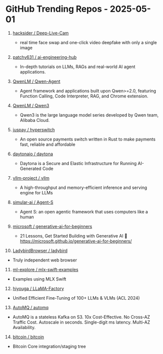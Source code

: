 # GitHub Trending Repos - 2025-05-01

1. [hacksider /    Deep-Live-Cam](https://github.com/hacksider/Deep-Live-Cam)
   - real time face swap and one-click video deepfake with only a single image

2. [patchy631 /    ai-engineering-hub](https://github.com/patchy631/ai-engineering-hub)
   - In-depth tutorials on LLMs, RAGs and real-world AI agent applications.

3. [QwenLM /    Qwen-Agent](https://github.com/QwenLM/Qwen-Agent)
   - Agent framework and applications built upon Qwen>=2.0, featuring Function Calling, Code Interpreter, RAG, and Chrome extension.

4. [QwenLM /    Qwen3](https://github.com/QwenLM/Qwen3)
   - Qwen3 is the large language model series developed by Qwen team, Alibaba Cloud.

5. [juspay /    hyperswitch](https://github.com/juspay/hyperswitch)
   - An open source payments switch written in Rust to make payments fast, reliable and affordable

6. [daytonaio /    daytona](https://github.com/daytonaio/daytona)
   - Daytona is a Secure and Elastic Infrastructure for Running AI-Generated Code

7. [vllm-project /    vllm](https://github.com/vllm-project/vllm)
   - A high-throughput and memory-efficient inference and serving engine for LLMs

8. [simular-ai /    Agent-S](https://github.com/simular-ai/Agent-S)
   - Agent S: an open agentic framework that uses computers like a human

9. [microsoft /    generative-ai-for-beginners](https://github.com/microsoft/generative-ai-for-beginners)
   - 21 Lessons, Get Started Building with Generative AI 🔗 https://microsoft.github.io/generative-ai-for-beginners/

10. [LadybirdBrowser /    ladybird](https://github.com/LadybirdBrowser/ladybird)
   - Truly independent web browser

11. [ml-explore /    mlx-swift-examples](https://github.com/ml-explore/mlx-swift-examples)
   - Examples using MLX Swift

12. [hiyouga /    LLaMA-Factory](https://github.com/hiyouga/LLaMA-Factory)
   - Unified Efficient Fine-Tuning of 100+ LLMs & VLMs (ACL 2024)

13. [AutoMQ /    automq](https://github.com/AutoMQ/automq)
   - AutoMQ is a stateless Kafka on S3. 10x Cost-Effective. No Cross-AZ Traffic Cost. Autoscale in seconds. Single-digit ms latency. Multi-AZ Availability.

14. [bitcoin /    bitcoin](https://github.com/bitcoin/bitcoin)
   - Bitcoin Core integration/staging tree

